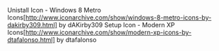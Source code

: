 Unistall Icon - Windows 8 Metro Icons[http://www.iconarchive.com/show/windows-8-metro-icons-by-dakirby309.html] by dAKirby309
Setup Icon - Modern XP Icons[http://www.iconarchive.com/show/modern-xp-icons-by-dtafalonso.html] by dtafalonso